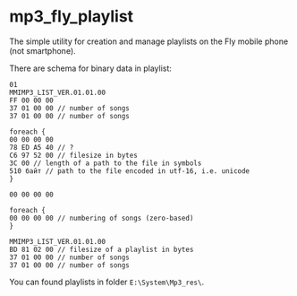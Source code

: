 # mp3_fly_playlist
The simple utility for creation and manage playlists on the Fly mobile phone (not smartphone).

There are schema for binary data in playlist:
```
01
MMIMP3_LIST_VER.01.01.00
FF 00 00 00
37 01 00 00 // number of songs
37 01 00 00 // number of songs

foreach {
00 00 00 00
78 ED A5 40 // ?
C6 97 52 00 // filesize in bytes
3C 00 // length of a path to the file in symbols
510 байт // path to the file encoded in utf-16, i.e. unicode
}

00 00 00 00

foreach {
00 00 00 00 // numbering of songs (zero-based)
}

MMIMP3_LIST_VER.01.01.00
BD 81 02 00 // filesize of a playlist in bytes
37 01 00 00 // number of songs
37 01 00 00 // number of songs
```

You can found playlists in folder ```E:\System\Mp3_res\```.
